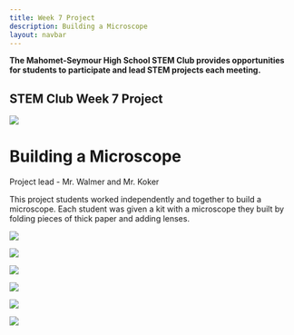 ```yaml
---
title: Week 7 Project
description: Building a Microscope
layout: navbar
---
```


**The Mahomet-Seymour High School STEM Club provides opportunities for students to participate and lead STEM projects each meeting.** 


## **STEM Club Week 7 Project**

![](images/STEMClubProjectWeek7A.jpg)

# **Building a Microscope**

Project lead - Mr. Walmer and Mr. Koker

                                                                                      

This project students worked independently and together to build a microscope. 
Each student was given a kit with a microscope they built by folding pieces of thick paper and adding lenses.
                                                                                         
![](images/STEMClubProjectWeek7B.jpg)                                                                                                    
                                                                                                         
                                                                                                                
![](images/STEMClubProjectWeek7C.jpg)                                                                    

![](images/STEMClubProjectWeek7D.jpg)

![](images/STEMClubProjectWeek7E.jpg)

![](images/STEMClubProjectWeek7F.jpg)

![](images/STEMClubProjectWeek7G.jpg)

